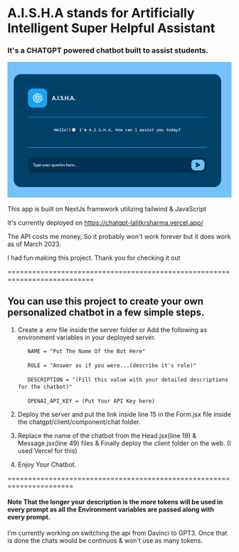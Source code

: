 <h1>A.I.S.H.A stands for Artificially Intelligent Super Helpful Assistant</h1>
<h3>It's a CHATGPT powered chatbot built to assist students.</h3>

![AISHA](https://raw.githubusercontent.com/lalitkrsharma/AISHA-chatbot/fdecf3a668ef04aa521b49092846ed5ead4aea70/AISHA.png)

This app is built on NextJs framework utilizing tailwind & JavaScript

It's currently deployed on https://chatgpt-lalitkrsharma.vercel.app/

The API costs me money, So it probably won't work forever but it does work as of March 2023.

I had fun making this project. Thank you for checking it out


===========================================================================

<h2>
You can use this project to create your own personalized chatbot in a few simple steps.
</h2>

1. Create a .env file inside the server folder or Add the following as environment variables in your deployed server.
  
          NAME = "Put The Name Of the Bot Here"

          ROLE = "Answer as if you were...(describe it's role)"

          DESCRIPTION = "(Fill this value with your detailed descriptions for the chatbot)"

          OPENAI_API_KEY = (Put Your API Key here)

2. Deploy the server and put the link inside line 15 in the Form.jsx file inside the chatgpt/client/component/chat folder.

3. Replace the name of the chatbot from the Head.jsx(line 19) & Message.jsx(line 49) files & Finally deploy the client folder on the web. (I used Vercel for this)

4. Enjoy Your Chatbot.

======================================================================

<h4>Note That the longer your description is the more tokens will be used in every prompt as all the Environment variables are passed along with every prompt.</h4>

I'm currently working on switching the api from Davinci to GPT3. Once that is done the chats would be continuos & won't use as many tokens.

